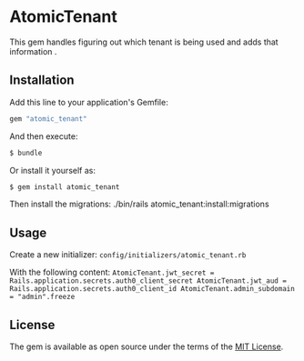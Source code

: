 # AtomicTenant
This gem handles figuring out which tenant is being used and adds that information .

## Installation
Add this line to your application's Gemfile:

```ruby
gem "atomic_tenant"
```

And then execute:
```bash
$ bundle
```

Or install it yourself as:
```bash
$ gem install atomic_tenant
```

Then install the migrations:
./bin/rails atomic_tenant:install:migrations

## Usage
Create a new initializer:
  `config/initializers/atomic_tenant.rb`

With the following content:
  `
  AtomicTenant.jwt_secret = Rails.application.secrets.auth0_client_secret
  AtomicTenant.jwt_aud = Rails.application.secrets.auth0_client_id
  AtomicTenant.admin_subdomain = "admin".freeze
  `

## License
The gem is available as open source under the terms of the [MIT License](https://opensource.org/licenses/MIT).
